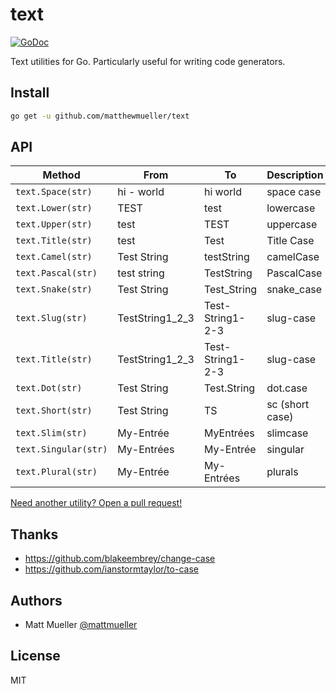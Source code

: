 # text

[![GoDoc](https://godoc.org/github.com/matthewmueller/text?status.svg)](https://godoc.org/github.com/matthewmueller/text)

Text utilities for Go. Particularly useful for writing code generators.

## Install

```sh
go get -u github.com/matthewmueller/text
```

## API

| Method               | From            | To               | Description     |
| -------------------- | --------------- | ---------------- | --------------- |
| `text.Space(str)`    | hi - world      | hi world         | space case      |
| `text.Lower(str)`    | TEST            | test             | lowercase       |
| `text.Upper(str)`    | test            | TEST             | uppercase       |
| `text.Title(str)`    | test            | Test             | Title Case      |
| `text.Camel(str)`    | Test String     | testString       | camelCase       |
| `text.Pascal(str)`   | test string     | TestString       | PascalCase      |
| `text.Snake(str)`    | Test String     | Test_String      | snake_case      |
| `text.Slug(str)`     | TestString1_2_3 | Test-String1-2-3 | slug-case       |
| `text.Title(str)`    | TestString1_2_3 | Test-String1-2-3 | slug-case       |
| `text.Dot(str)`      | Test String     | Test.String      | dot.case        |
| `text.Short(str)`    | Test String     | TS               | sc (short case) |
| `text.Slim(str)`     | My-Entrée       | MyEntrées        | slimcase        |
| `text.Singular(str)` | My-Entrées      | My-Entrée        | singular        |
| `text.Plural(str)`   | My-Entrée       | My-Entrées       | plurals         |

[Need another utility? Open a pull request!](https://github.com/matthewmueller/text/pulls)

## Thanks

- https://github.com/blakeembrey/change-case
- https://github.com/ianstormtaylor/to-case

## Authors

- Matt Mueller [@mattmueller](https://twitter.com/mattmueller)

## License

MIT
